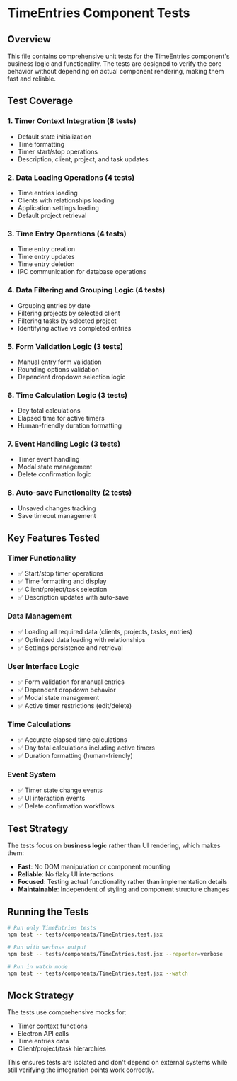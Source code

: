 # TimeEntries Component Tests

## Overview

This file contains comprehensive unit tests for the TimeEntries component's business logic and functionality. The tests are designed to verify the core behavior without depending on actual component rendering, making them fast and reliable.

## Test Coverage

### 1. Timer Context Integration (8 tests)
- Default state initialization
- Time formatting
- Timer start/stop operations
- Description, client, project, and task updates

### 2. Data Loading Operations (4 tests)
- Time entries loading
- Clients with relationships loading
- Application settings loading
- Default project retrieval

### 3. Time Entry Operations (4 tests)
- Time entry creation
- Time entry updates
- Time entry deletion
- IPC communication for database operations

### 4. Data Filtering and Grouping Logic (4 tests)
- Grouping entries by date
- Filtering projects by selected client
- Filtering tasks by selected project
- Identifying active vs completed entries

### 5. Form Validation Logic (3 tests)
- Manual entry form validation
- Rounding options validation
- Dependent dropdown selection logic

### 6. Time Calculation Logic (3 tests)
- Day total calculations
- Elapsed time for active timers
- Human-friendly duration formatting

### 7. Event Handling Logic (3 tests)
- Timer event handling
- Modal state management
- Delete confirmation logic

### 8. Auto-save Functionality (2 tests)
- Unsaved changes tracking
- Save timeout management

## Key Features Tested

### Timer Functionality
- ✅ Start/stop timer operations
- ✅ Time formatting and display
- ✅ Client/project/task selection
- ✅ Description updates with auto-save

### Data Management
- ✅ Loading all required data (clients, projects, tasks, entries)
- ✅ Optimized data loading with relationships
- ✅ Settings persistence and retrieval

### User Interface Logic
- ✅ Form validation for manual entries
- ✅ Dependent dropdown behavior
- ✅ Modal state management
- ✅ Active timer restrictions (edit/delete)

### Time Calculations
- ✅ Accurate elapsed time calculations
- ✅ Day total calculations including active timers
- ✅ Duration formatting (human-friendly)

### Event System
- ✅ Timer state change events
- ✅ UI interaction events
- ✅ Delete confirmation workflows

## Test Strategy

The tests focus on **business logic** rather than UI rendering, which makes them:
- **Fast**: No DOM manipulation or component mounting
- **Reliable**: No flaky UI interactions
- **Focused**: Testing actual functionality rather than implementation details
- **Maintainable**: Independent of styling and component structure changes

## Running the Tests

```bash
# Run only TimeEntries tests
npm test -- tests/components/TimeEntries.test.jsx

# Run with verbose output
npm test -- tests/components/TimeEntries.test.jsx --reporter=verbose

# Run in watch mode
npm test -- tests/components/TimeEntries.test.jsx --watch
```

## Mock Strategy

The tests use comprehensive mocks for:
- Timer context functions
- Electron API calls
- Time entries data
- Client/project/task hierarchies

This ensures tests are isolated and don't depend on external systems while still verifying the integration points work correctly.
